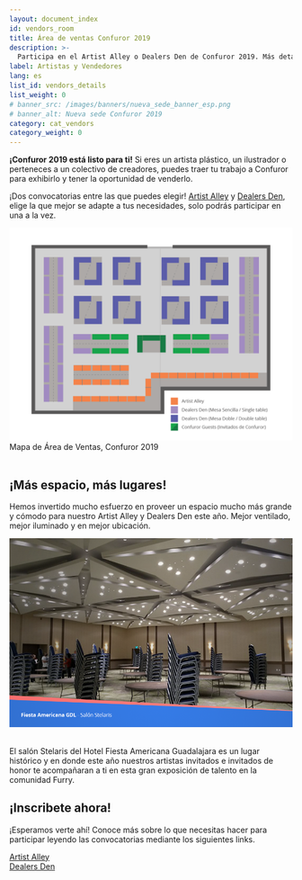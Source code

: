 ```yaml
---
layout: document_index
id: vendors_room
title: Área de ventas Confuror 2019
description: >-
  Participa en el Artist Alley o Dealers Den de Confuror 2019. Más detalles aquí.
label: Artistas y Vendedores
lang: es
list_id: vendors_details
list_weight: 0
# banner_src: /images/banners/nueva_sede_banner_esp.png
# banner_alt: Nueva sede Confuror 2019
category: cat_vendors
category_weight: 0
---
```


**¡Confuror 2019 está listo para ti!** Si eres un artista plástico, un ilustrador o perteneces a un colectivo de creadores, puedes traer tu trabajo a Confuror para exhibirlo y tener la oportunidad de venderlo.

¡Dos convocatorias entre las que puedes elegir! [Artist Alley](/es/area_de_ventas/artist_alley) y [Dealers Den](/es/area_de_ventas/dealers_den), elige la que mejor se adapte a tus necesidades, solo podrás participar en una a la vez.

<div class="container text-center">
<img src="/images/pictures/mapa_area_ventas.png" alt="Mapa área de ventas Confuror 2019" class="img-fluid">
<span>Mapa de Área de Ventas, Confuror 2019</span>
</div>
<br>

## ¡Más espacio, más lugares!

Hemos invertido mucho esfuerzo en proveer un espacio mucho más grande y cómodo para nuestro Artist Alley y Dealers Den este año. Mejor ventilado, mejor iluminado y en mejor ubicación.

<div class="container text-center"><img src="/images/pictures/salon_stelaris_promo.png" alt="Salón Stelaris - Fiesta Americana Guadalajara" class="img-fluid"></div>
<br>

El salón Stelaris del Hotel Fiesta Americana Guadalajara es un lugar histórico y en donde este año nuestros artistas invitados e invitados de honor te acompañaran a ti en esta gran exposición de talento en la comunidad Furry.

## ¡Inscribete ahora!

¡Esperamos verte ahí! Conoce más sobre lo que necesitas hacer para participar leyendo las convocatorias mediante los siguientes links.

<div class="container text-center">
  <div class="row">
    <div class="col-6">
      <a href="/es/area_de_ventas/artist_alley" class="btn btn-primary btn-block">Artist Alley</a>
    </div>
    <div class="col-6">
      <a href="/es/area_de_ventas/dealers_den" class="btn btn-primary btn-block">Dealers Den</a>
    </div>
  </div>
</div>